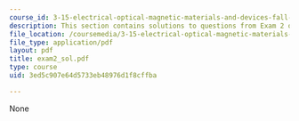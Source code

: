 ```yaml
---
course_id: 3-15-electrical-optical-magnetic-materials-and-devices-fall-2006
description: This section contains solutions to questions from Exam 2 of the course.
file_location: /coursemedia/3-15-electrical-optical-magnetic-materials-and-devices-fall-2006/3ed5c907e64d5733eb48976d1f8cffba_exam2_sol.pdf
file_type: application/pdf
layout: pdf
title: exam2_sol.pdf
type: course
uid: 3ed5c907e64d5733eb48976d1f8cffba

---
```

None